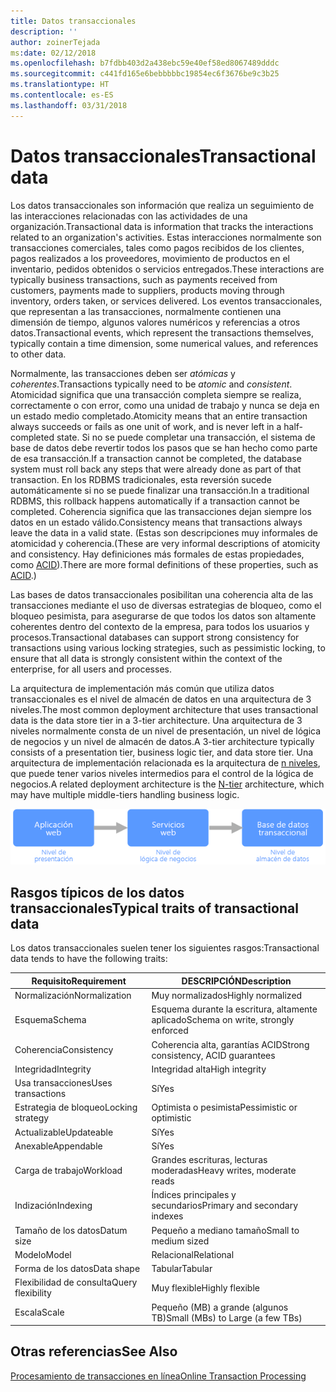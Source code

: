 ```yaml
---
title: Datos transaccionales
description: ''
author: zoinerTejada
ms:date: 02/12/2018
ms.openlocfilehash: b7fdbb403d2a438ebc59e40ef58ed8067489dddc
ms.sourcegitcommit: c441fd165e6bebbbbbc19854ec6f3676be9c3b25
ms.translationtype: HT
ms.contentlocale: es-ES
ms.lasthandoff: 03/31/2018
---
```

# <a name="transactional-data"></a><span data-ttu-id="316cc-102">Datos transaccionales</span><span class="sxs-lookup"><span data-stu-id="316cc-102">Transactional data</span></span>

<span data-ttu-id="316cc-103">Los datos transaccionales son información que realiza un seguimiento de las interacciones relacionadas con las actividades de una organización.</span><span class="sxs-lookup"><span data-stu-id="316cc-103">Transactional data is information that tracks the interactions related to an organization's activities.</span></span> <span data-ttu-id="316cc-104">Estas interacciones normalmente son transacciones comerciales, tales como pagos recibidos de los clientes, pagos realizados a los proveedores, movimiento de productos en el inventario, pedidos obtenidos o servicios entregados.</span><span class="sxs-lookup"><span data-stu-id="316cc-104">These interactions are typically business transactions, such as payments received from customers, payments made to suppliers, products moving through inventory, orders taken, or services delivered.</span></span> <span data-ttu-id="316cc-105">Los eventos transaccionales, que representan a las transacciones, normalmente contienen una dimensión de tiempo, algunos valores numéricos y referencias a otros datos.</span><span class="sxs-lookup"><span data-stu-id="316cc-105">Transactional events, which represent the transactions themselves, typically contain a time dimension, some numerical values, and references to other data.</span></span> 

<span data-ttu-id="316cc-106">Normalmente, las transacciones deben ser *atómicas* y *coherentes*.</span><span class="sxs-lookup"><span data-stu-id="316cc-106">Transactions typically need to be *atomic* and *consistent*.</span></span> <span data-ttu-id="316cc-107">Atomicidad significa que una transacción completa siempre se realiza, correctamente o con error, como una unidad de trabajo y nunca se deja en un estado medio completado.</span><span class="sxs-lookup"><span data-stu-id="316cc-107">Atomicity means that an entire transaction always succeeds or fails as one unit of work, and is never left in a half-completed state.</span></span> <span data-ttu-id="316cc-108">Si no se puede completar una transacción, el sistema de base de datos debe revertir todos los pasos que se han hecho como parte de esa transacción.</span><span class="sxs-lookup"><span data-stu-id="316cc-108">If a transaction cannot be completed, the database system must roll back any steps that were already done as part of that transaction.</span></span> <span data-ttu-id="316cc-109">En los RDBMS tradicionales, esta reversión sucede automáticamente si no se puede finalizar una transacción.</span><span class="sxs-lookup"><span data-stu-id="316cc-109">In a traditional RDBMS, this rollback happens automatically if a transaction cannot be completed.</span></span> <span data-ttu-id="316cc-110">Coherencia significa que las transacciones dejan siempre los datos en un estado válido.</span><span class="sxs-lookup"><span data-stu-id="316cc-110">Consistency means that transactions always leave the data in a valid state.</span></span> <span data-ttu-id="316cc-111">(Estas son descripciones muy informales de atomicidad y coherencia.</span><span class="sxs-lookup"><span data-stu-id="316cc-111">(These are very informal descriptions of atomicity and consistency.</span></span> <span data-ttu-id="316cc-112">Hay definiciones más formales de estas propiedades, como [ACID](https://en.wikipedia.org/wiki/ACID)).</span><span class="sxs-lookup"><span data-stu-id="316cc-112">There are more formal definitions of these properties, such as [ACID](https://en.wikipedia.org/wiki/ACID).)</span></span>

<span data-ttu-id="316cc-113">Las bases de datos transaccionales posibilitan una coherencia alta de las transacciones mediante el uso de diversas estrategias de bloqueo, como el bloqueo pesimista, para asegurarse de que todos los datos son altamente coherentes dentro del contexto de la empresa, para todos los usuarios y procesos.</span><span class="sxs-lookup"><span data-stu-id="316cc-113">Transactional databases can support strong consistency for transactions using various locking strategies, such as pessimistic locking, to ensure that all data is strongly consistent within the context of the enterprise, for all users and processes.</span></span> 

<span data-ttu-id="316cc-114">La arquitectura de implementación más común que utiliza datos transaccionales es el nivel de almacén de datos en una arquitectura de 3 niveles.</span><span class="sxs-lookup"><span data-stu-id="316cc-114">The most common deployment architecture that uses transactional data is the data store tier in a 3-tier architecture.</span></span> <span data-ttu-id="316cc-115">Una arquitectura de 3 niveles normalmente consta de un nivel de presentación, un nivel de lógica de negocios y un nivel de almacén de datos.</span><span class="sxs-lookup"><span data-stu-id="316cc-115">A 3-tier architecture typically consists of a presentation tier, business logic tier, and data store tier.</span></span> <span data-ttu-id="316cc-116">Una arquitectura de implementación relacionada es la arquitectura de [n niveles](/azure/architecture/guide/architecture-styles/n-tier), que puede tener varios niveles intermedios para el control de la lógica de negocios.</span><span class="sxs-lookup"><span data-stu-id="316cc-116">A related deployment architecture is the [N-tier](/azure/architecture/guide/architecture-styles/n-tier) architecture, which may have multiple middle-tiers handling business logic.</span></span>

![Ejemplo de una aplicación de 3 niveles](./images/three-tier-application.png)

## <a name="typical-traits-of-transactional-data"></a><span data-ttu-id="316cc-118">Rasgos típicos de los datos transaccionales</span><span class="sxs-lookup"><span data-stu-id="316cc-118">Typical traits of transactional data</span></span>

<span data-ttu-id="316cc-119">Los datos transaccionales suelen tener los siguientes rasgos:</span><span class="sxs-lookup"><span data-stu-id="316cc-119">Transactional data tends to have the following traits:</span></span>

| <span data-ttu-id="316cc-120">Requisito</span><span class="sxs-lookup"><span data-stu-id="316cc-120">Requirement</span></span> | <span data-ttu-id="316cc-121">DESCRIPCIÓN</span><span class="sxs-lookup"><span data-stu-id="316cc-121">Description</span></span> |
| --- | --- |
| <span data-ttu-id="316cc-122">Normalización</span><span class="sxs-lookup"><span data-stu-id="316cc-122">Normalization</span></span> | <span data-ttu-id="316cc-123">Muy normalizados</span><span class="sxs-lookup"><span data-stu-id="316cc-123">Highly normalized</span></span> |
| <span data-ttu-id="316cc-124">Esquema</span><span class="sxs-lookup"><span data-stu-id="316cc-124">Schema</span></span> | <span data-ttu-id="316cc-125">Esquema durante la escritura, altamente aplicado</span><span class="sxs-lookup"><span data-stu-id="316cc-125">Schema on write, strongly enforced</span></span>|
| <span data-ttu-id="316cc-126">Coherencia</span><span class="sxs-lookup"><span data-stu-id="316cc-126">Consistency</span></span> | <span data-ttu-id="316cc-127">Coherencia alta, garantías ACID</span><span class="sxs-lookup"><span data-stu-id="316cc-127">Strong consistency, ACID guarantees</span></span> |
| <span data-ttu-id="316cc-128">Integridad</span><span class="sxs-lookup"><span data-stu-id="316cc-128">Integrity</span></span> | <span data-ttu-id="316cc-129">Integridad alta</span><span class="sxs-lookup"><span data-stu-id="316cc-129">High integrity</span></span> |
| <span data-ttu-id="316cc-130">Usa transacciones</span><span class="sxs-lookup"><span data-stu-id="316cc-130">Uses transactions</span></span> | <span data-ttu-id="316cc-131">Sí</span><span class="sxs-lookup"><span data-stu-id="316cc-131">Yes</span></span> |
| <span data-ttu-id="316cc-132">Estrategia de bloqueo</span><span class="sxs-lookup"><span data-stu-id="316cc-132">Locking strategy</span></span> | <span data-ttu-id="316cc-133">Optimista o pesimista</span><span class="sxs-lookup"><span data-stu-id="316cc-133">Pessimistic or optimistic</span></span>|
| <span data-ttu-id="316cc-134">Actualizable</span><span class="sxs-lookup"><span data-stu-id="316cc-134">Updateable</span></span> | <span data-ttu-id="316cc-135">Sí</span><span class="sxs-lookup"><span data-stu-id="316cc-135">Yes</span></span> |
| <span data-ttu-id="316cc-136">Anexable</span><span class="sxs-lookup"><span data-stu-id="316cc-136">Appendable</span></span> | <span data-ttu-id="316cc-137">Sí</span><span class="sxs-lookup"><span data-stu-id="316cc-137">Yes</span></span> |
| <span data-ttu-id="316cc-138">Carga de trabajo</span><span class="sxs-lookup"><span data-stu-id="316cc-138">Workload</span></span> | <span data-ttu-id="316cc-139">Grandes escrituras, lecturas moderadas</span><span class="sxs-lookup"><span data-stu-id="316cc-139">Heavy writes, moderate reads</span></span> |
| <span data-ttu-id="316cc-140">Indización</span><span class="sxs-lookup"><span data-stu-id="316cc-140">Indexing</span></span> | <span data-ttu-id="316cc-141">Índices principales y secundarios</span><span class="sxs-lookup"><span data-stu-id="316cc-141">Primary and secondary indexes</span></span> |
| <span data-ttu-id="316cc-142">Tamaño de los datos</span><span class="sxs-lookup"><span data-stu-id="316cc-142">Datum size</span></span> | <span data-ttu-id="316cc-143">Pequeño a mediano tamaño</span><span class="sxs-lookup"><span data-stu-id="316cc-143">Small to medium sized</span></span> |
| <span data-ttu-id="316cc-144">Modelo</span><span class="sxs-lookup"><span data-stu-id="316cc-144">Model</span></span> | <span data-ttu-id="316cc-145">Relacional</span><span class="sxs-lookup"><span data-stu-id="316cc-145">Relational</span></span> |
| <span data-ttu-id="316cc-146">Forma de los datos</span><span class="sxs-lookup"><span data-stu-id="316cc-146">Data shape</span></span> | <span data-ttu-id="316cc-147">Tabular</span><span class="sxs-lookup"><span data-stu-id="316cc-147">Tabular</span></span> |
| <span data-ttu-id="316cc-148">Flexibilidad de consulta</span><span class="sxs-lookup"><span data-stu-id="316cc-148">Query flexibility</span></span> | <span data-ttu-id="316cc-149">Muy flexible</span><span class="sxs-lookup"><span data-stu-id="316cc-149">Highly flexible</span></span> |
| <span data-ttu-id="316cc-150">Escala</span><span class="sxs-lookup"><span data-stu-id="316cc-150">Scale</span></span> | <span data-ttu-id="316cc-151">Pequeño (MB) a grande (algunos TB)</span><span class="sxs-lookup"><span data-stu-id="316cc-151">Small (MBs) to Large (a few TBs)</span></span> | 

## <a name="see-also"></a><span data-ttu-id="316cc-152">Otras referencias</span><span class="sxs-lookup"><span data-stu-id="316cc-152">See Also</span></span>

[<span data-ttu-id="316cc-153">Procesamiento de transacciones en línea</span><span class="sxs-lookup"><span data-stu-id="316cc-153">Online Transaction Processing</span></span>](../scenarios/online-transaction-processing.md)
